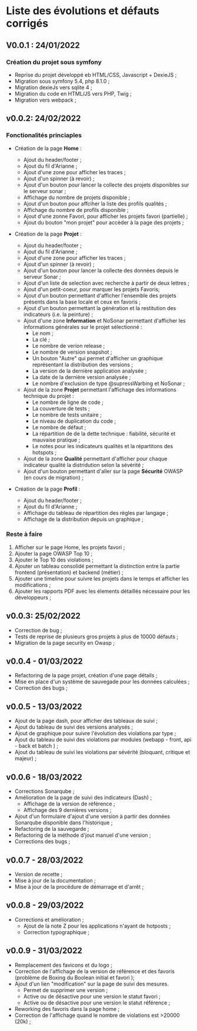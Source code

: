 # Liste des évolutions et défauts corrigés

## V0.0.1 : 24/01/2022

### Création du projet sous symfony

* Reprise du projet développé eb HTML/CSS, Javascript + DexieJS ;
* Migration sous symfony 5.4, php 8.1.0 ;
* Migration dexieJs vers sqlite 4 ;
* Migration du code en HTML/JS vers PHP, Twig ;
* Migration vers webpack ;

## v0.0.2: 24/02/2022

### Fonctionalités princiaples

* Création de la page **Home** :
  * Ajout du header/footer ;
  * Ajout du fil d'Arianne ;
  * Ajout d'une zone pour afficher les traces ;
  * Ajout d'un spinner (à revoir) ;
  * Ajout d'un bouton pour lancer la collecte des projets disponibles sur le serveur sonar ;
  * Affichage du nombre de projets disponible ;
  * Ajout d'un bouton pour affciher la liste des profils qualités ;
  * Affichage du nombre de profils disponible ;
  * Ajout d'une zonne Favori, pour afficher les projets favori (partielle) ;
  * Ajout du bouton "mon projet" pour accèder à la page des projets ;

* Création de la page **Projet** :
  * Ajout du header/footer ;
  * Ajout du fil d'Arianne ;
  * Ajout d'une zone pour afficher les traces ;
  * Ajout d'un spinner (à revoir) ;
  * Ajout d'un bouton pour lancer la collecte des données depuis le serveur Sonar ;
  * Ajout d'un liste de selection avec recherche à partir de deux lettres ;
  * Ajout d'un petit-coeur, pour marquer les projets Favoris;
  * Ajout d'un bouton permettant d'afficher l'ensemble des projets présents dans la base locale et ceux en favoris ;
  * Ajout d'un bouton permettant la génération et la restitution des indicateurs (i.e. la peinture) ;
  * Ajout d'une zone **Information** et NoSonar permettant d'afficher les informations générales sur le projet sélectionné :
    * Le nom ;
    * La clé ;
    * Le nombre de verion release ;
    * Le nombre de version snapshot ;
    * Un bouton "Autre" qui permet d'afficher un graphique représentant la distribution des versions ;
    * La version de la dernière application analysée ;
    * La date de la dernière version analysée ;
    * Le nombre d'exclusion de type @supressWarbing et NoSonar ;
  * Ajout de la zone **Projet** permettant l'affichage des informations technique du projet :
    * Le nombre de ligne de code ;
    * La couverture de tests ;
    * Le nombre de tests unitaire ;
    * Le niveau de duplication du code ;
    * Le nombre de défaut ;
    * La répartition de de la dette technique : fiabilité, sécurité et mauvaise pratique ;
    * Le notes pour les indicateurs qualités et la répartitons des hotspots ;
  * Ajout de la zone **Qualité** permettant d'afficher pour chaque indicateur qualité la distridution selon la sévérité ;
  * Ajout d'un bouton permettant d'aller sur la page **Sécurité** OWASP (en cours de migration) ;

* Création de la page **Profil** :
  * Ajout du header/footer ;
  * Ajout du fil d'Arianne ;
  * Affichage du tableau de répartition des règles par langage ;
  * Affichage de la distribution depuis un graphique ;

### Reste à faire

1. Afficher sur le page Home, les projets favori ;
2. Ajouter la page OWASP Top 10 ;
3. Ajouter le Top 10 des violations ;
4. Ajouter un tableau consolidé permettant la distinction entre la partie frontend (présentation) et backend (métier) ;
5. Ajouter une timeline pour suivre les projets dans le temps et afficher les modifications ;
6. Ajouter les rapports PDF avec les élements détaillés nécessaire pour les développeurs ;

## v0.0.3: 25/02/2022

* Correction de bug ;
* Tests de reprise de plusieurs gros projets à plus de 10000 défauts ;
* Migration de la page security en Owasp ;

## v0.0.4 - 01/03/2022

* Refactoring de la page projet, création d'une page détails ;
* Mise en place d'un système de sauvegade pour les données calculées ;
* Correction des bugs ;

## v0.0.5 - 13/03/2022

* Ajout de la page dash, pour afficher des tableaux de suivi ;
* Ajout du tableau de suivi des versions analysés ;
* Ajout de graphique pour suivre l'évolution des violations par type ;
* Ajout du tableau de suivi des violations par modules (webapp - front, api - back et batch ) ;
* Ajout du tableau de suivi les violations par sévérité (bloquant, critique et majeur) ;

## v0.0.6 - 18/03/2022

* Corrections Sonarqube ;
* Amélioration de la page de suivi des indicateurs (Dash) ;
  * Affichage de la version de référence ;
  * Affichage des 9 dernières versions ;
* Ajout d'un formulaire d'ajout d'une version à partir des données Sonarqube disponible dans l'historique ;
* Refactoring de la sauvegarde ;
* Refactoring de la méthode d'jout manuel d'une version ;
* Corrections des bugs ;

## v0.0.7 - 28/03/2022

* Version de recette ;
* Mise à jour de la documentation ;
* Mise à jour de la procédure de démarrage et d'arrêt ;

## v0.0.8 - 29/03/2022

* Corrections et amélioration ;
  * Ajout de la note Z pour les applications n'ayant de hotposts ;
  * Correction typographique ;

## v0.0.9 - 31/03/2022

* Remplacement des favicons et du logo ;
* Correction de l'affichage de la version de référence et des favoris (problème de Boxing du Boolean initial et favori );
* Ajout d'un lien "modification" sur la page de suivi des mesures.
  * Permet de supprimer une version ;
  * Active ou de désactive pour une version le statut favori ;
  * Active ou de désactive pour une version le statut référence ;
* Reworking des favoris dans la page home ;
* Correction de l'affichage quand le nombre de violations est >20000 (20k) ;
